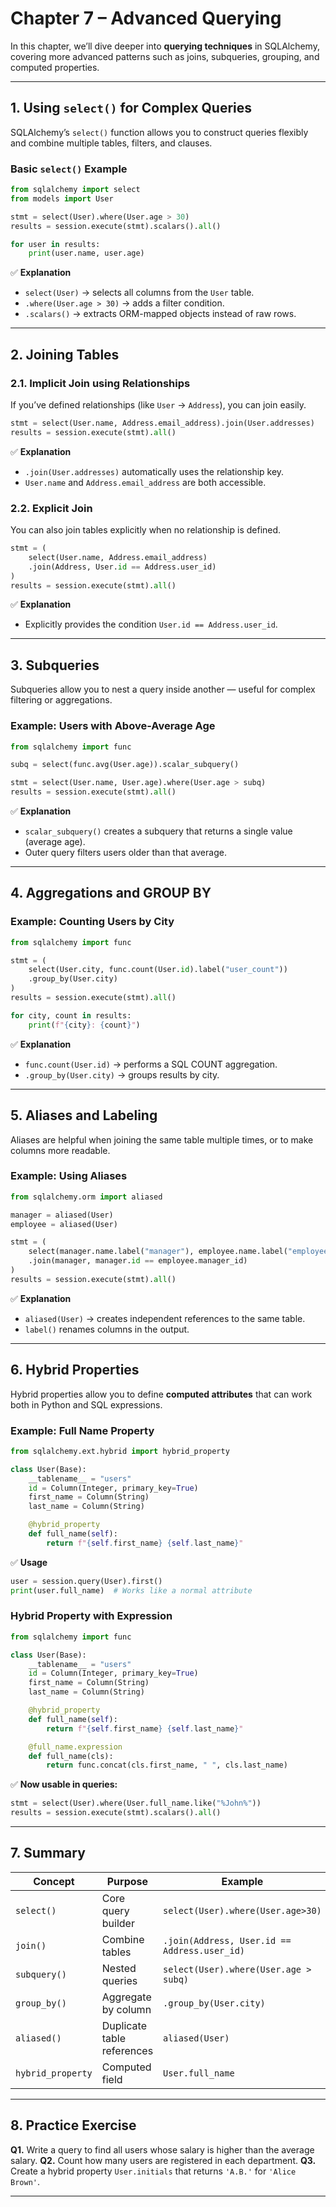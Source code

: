 # **Chapter 7 – Advanced Querying**

In this chapter, we’ll dive deeper into **querying techniques** in SQLAlchemy, covering more advanced patterns such as joins, subqueries, grouping, and computed properties.

---

## **1. Using `select()` for Complex Queries**

SQLAlchemy’s `select()` function allows you to construct queries flexibly and combine multiple tables, filters, and clauses.

### **Basic `select()` Example**

```python
from sqlalchemy import select
from models import User

stmt = select(User).where(User.age > 30)
results = session.execute(stmt).scalars().all()

for user in results:
    print(user.name, user.age)
```

✅ **Explanation**

* `select(User)` → selects all columns from the `User` table.
* `.where(User.age > 30)` → adds a filter condition.
* `.scalars()` → extracts ORM-mapped objects instead of raw rows.

---

## **2. Joining Tables**

### **2.1. Implicit Join using Relationships**

If you’ve defined relationships (like `User` → `Address`), you can join easily.

```python
stmt = select(User.name, Address.email_address).join(User.addresses)
results = session.execute(stmt).all()
```

✅ **Explanation**

* `.join(User.addresses)` automatically uses the relationship key.
* `User.name` and `Address.email_address` are both accessible.

### **2.2. Explicit Join**

You can also join tables explicitly when no relationship is defined.

```python
stmt = (
    select(User.name, Address.email_address)
    .join(Address, User.id == Address.user_id)
)
results = session.execute(stmt).all()
```

✅ **Explanation**

* Explicitly provides the condition `User.id == Address.user_id`.

---

## **3. Subqueries**

Subqueries allow you to nest a query inside another — useful for complex filtering or aggregations.

### **Example: Users with Above-Average Age**

```python
from sqlalchemy import func

subq = select(func.avg(User.age)).scalar_subquery()

stmt = select(User.name, User.age).where(User.age > subq)
results = session.execute(stmt).all()
```

✅ **Explanation**

* `scalar_subquery()` creates a subquery that returns a single value (average age).
* Outer query filters users older than that average.

---

## **4. Aggregations and GROUP BY**

### **Example: Counting Users by City**

```python
from sqlalchemy import func

stmt = (
    select(User.city, func.count(User.id).label("user_count"))
    .group_by(User.city)
)
results = session.execute(stmt).all()

for city, count in results:
    print(f"{city}: {count}")
```

✅ **Explanation**

* `func.count(User.id)` → performs a SQL COUNT aggregation.
* `.group_by(User.city)` → groups results by city.

---

## **5. Aliases and Labeling**

Aliases are helpful when joining the same table multiple times, or to make columns more readable.

### **Example: Using Aliases**

```python
from sqlalchemy.orm import aliased

manager = aliased(User)
employee = aliased(User)

stmt = (
    select(manager.name.label("manager"), employee.name.label("employee"))
    .join(manager, manager.id == employee.manager_id)
)
results = session.execute(stmt).all()
```

✅ **Explanation**

* `aliased(User)` → creates independent references to the same table.
* `label()` renames columns in the output.

---

## **6. Hybrid Properties**

Hybrid properties allow you to define **computed attributes** that can work both in Python and SQL expressions.

### **Example: Full Name Property**

```python
from sqlalchemy.ext.hybrid import hybrid_property

class User(Base):
    __tablename__ = "users"
    id = Column(Integer, primary_key=True)
    first_name = Column(String)
    last_name = Column(String)

    @hybrid_property
    def full_name(self):
        return f"{self.first_name} {self.last_name}"
```

✅ **Usage**

```python
user = session.query(User).first()
print(user.full_name)  # Works like a normal attribute
```

### **Hybrid Property with Expression**

```python
from sqlalchemy import func

class User(Base):
    __tablename__ = "users"
    id = Column(Integer, primary_key=True)
    first_name = Column(String)
    last_name = Column(String)

    @hybrid_property
    def full_name(self):
        return f"{self.first_name} {self.last_name}"

    @full_name.expression
    def full_name(cls):
        return func.concat(cls.first_name, " ", cls.last_name)
```

✅ **Now usable in queries:**

```python
stmt = select(User).where(User.full_name.like("%John%"))
results = session.execute(stmt).scalars().all()
```

---

## **7. Summary**

| Concept           | Purpose                    | Example                                      |
| ----------------- | -------------------------- | -------------------------------------------- |
| `select()`        | Core query builder         | `select(User).where(User.age>30)`            |
| `join()`          | Combine tables             | `.join(Address, User.id == Address.user_id)` |
| `subquery()`      | Nested queries             | `select(User).where(User.age > subq)`        |
| `group_by()`      | Aggregate by column        | `.group_by(User.city)`                       |
| `aliased()`       | Duplicate table references | `aliased(User)`                              |
| `hybrid_property` | Computed field             | `User.full_name`                             |

---

## **8. Practice Exercise**

**Q1.** Write a query to find all users whose salary is higher than the average salary.
**Q2.** Count how many users are registered in each department.
**Q3.** Create a hybrid property `User.initials` that returns `'A.B.'` for `'Alice Brown'`.

---

